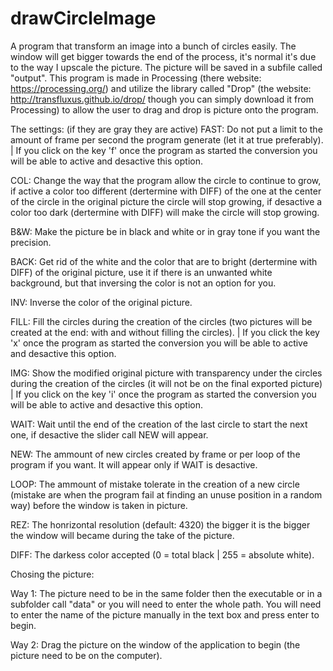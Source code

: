 # drawCircleImage
A program that transform an image into a bunch of circles easily. The window will get bigger towards the end of the process, it's normal it's due to the way I upscale the picture. The picture will be saved in a subfile called "output". This program is made in Processing (there website: https://processing.org/) and utilize the library called "Drop" (the website: http://transfluxus.github.io/drop/ though you can simply download it from Processing) to allow the user to drag and drop is picture onto the program. 

The settings: (if they are gray they are active)
FAST: Do not put a limit to the amount of frame per second the program generate (let it at true preferably). | If you click on the key 'f' once the program as started the conversion you will be able to active and desactive this option.

COL: Change the way that the program allow the circle to continue to grow, if active a color too different (dertermine with DIFF) of the one at the center of the circle in the original picture the circle will stop growing, if desactive a color too dark (dertermine with DIFF) will make the circle will stop growing. 

B&W: Make the picture be in black and white or in gray tone if you want the precision.

BACK: Get rid of the white and the color that are to bright (dertermine with DIFF) of the original picture, use it if there is an unwanted white background, but that inversing the color is not an option for you.

INV: Inverse the color of the original picture.

FILL: Fill the circles during the creation of the circles (two pictures will be created at the end: with and without filling the circles). | If you click the key 'x' once the program as started the conversion you will be able to active and desactive this option.

IMG: Show the modified original picture with transparency under the circles during the creation of the circles (it will not be on the final exported picture) | If you click on the key 'i' once the program as started the conversion you will be able to active and desactive this option.

WAIT: Wait until the end of the creation of the last circle to start the next one, if desactive the slider call NEW will appear.

NEW: The ammount of new circles created by frame or per loop of the program if you want. It will appear only if WAIT is desactive.

LOOP: The ammount of mistake tolerate in the creation of a new circle (mistake are when the program fail at finding an unuse position in a random way) before the window is taken in picture. 

REZ: The honrizontal resolution (default: 4320) the bigger it is the bigger the window will became during the take of the picture. 

DIFF: The darkess color accepted (0 = total black | 255 = absolute white).


Chosing the picture: 

Way 1:
The picture need to be in the same folder then the executable or in a subfolder call "data" or you will need to enter the whole path.
You will need to enter the name of the picture manually in the text box and press enter to begin.

Way 2:
Drag the picture on the window of the application to begin (the picture need to be on the computer).
